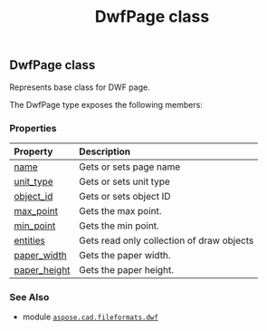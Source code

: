 ﻿---
title: DwfPage class
second_title: Aspose.CAD for Python via .NET API References
description: 
type: docs
weight: 40
url: /python-net/aspose.cad.fileformats.dwf/dwfpage/
is_root: false
---

## DwfPage class

Represents base class for DWF page.



The DwfPage type exposes the following members:

### Properties
| Property | Description |
| :- | :- |
| [name](/cad/python-net/aspose.cad.fileformats.dwf/dwfpage/name) | Gets or sets page name |
| [unit_type](/cad/python-net/aspose.cad.fileformats.dwf/dwfpage/unit_type) | Gets or sets unit type |
| [object_id](/cad/python-net/aspose.cad.fileformats.dwf/dwfpage/object_id) | Gets or sets object ID |
| [max_point](/cad/python-net/aspose.cad.fileformats.dwf/dwfpage/max_point) | Gets the max point. |
| [min_point](/cad/python-net/aspose.cad.fileformats.dwf/dwfpage/min_point) | Gets the min point. |
| [entities](/cad/python-net/aspose.cad.fileformats.dwf/dwfpage/entities) | Gets read only collection of draw objects |
| [paper_width](/cad/python-net/aspose.cad.fileformats.dwf/dwfpage/paper_width) | Gets the paper width. |
| [paper_height](/cad/python-net/aspose.cad.fileformats.dwf/dwfpage/paper_height) | Gets the paper height. |



### See Also
* module [`aspose.cad.fileformats.dwf`](..)
